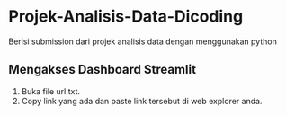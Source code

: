 # Projek-Analisis-Data-Dicoding
Berisi submission dari projek analisis data dengan menggunakan python

## Mengakses Dashboard Streamlit
1. Buka file url.txt.
2. Copy link yang ada dan paste link tersebut di web explorer anda.

